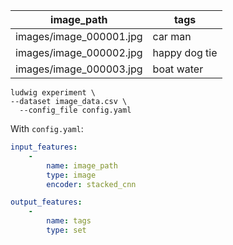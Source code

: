 | image_path              | tags          |
| ----------------------- | ------------- |
| images/image_000001.jpg | car man       |
| images/image_000002.jpg | happy dog tie |
| images/image_000003.jpg | boat water    |

```
ludwig experiment \
--dataset image_data.csv \
  --config_file config.yaml
```

With `config.yaml`:

```yaml
input_features:
    -
        name: image_path
        type: image
        encoder: stacked_cnn

output_features:
    -
        name: tags
        type: set
```